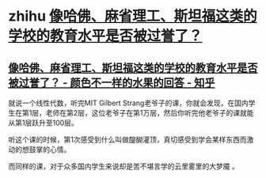 # zhihu [像哈佛、麻省理工、斯坦福这类的学校的教育水平是否被过誉了？](https://www.zhihu.com/question/358250805)



## [像哈佛、麻省理工、斯坦福这类的学校的教育水平是否被过誉了？ - 颜色不一样的水果的回答 - 知乎]( https://www.zhihu.com/question/358250805/answer/2049383811)

就说一个线性代数，听完MIT Gilbert Strang老爷子的课，你就会发现，在国内学生在第1层，老师在第2层，这位老爷子在第1万层，然后你听完他老爷子的课就能从第1层跃升至100层。

听这个课的时候，第1次感受到什么叫做醍醐灌顶，真切感受到学会某样东西而激动的想鼓掌的心情。

而同样的课，对于众多国内学生来说却是苦不堪言学的云里雾里的大梦魇 。



